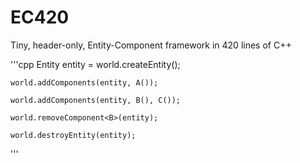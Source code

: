# EC420
Tiny, header-only, Entity-Component framework in 420 lines of C++

'''cpp
	Entity entity = world.createEntity();

	world.addComponents(entity, A());

	world.addComponents(entity, B(), C());

	world.removeComponent<B>(entity);

	world.destroyEntity(entity);
'''

